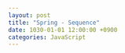 ```yaml
---
layout: post
title: "Spring - Sequence"
date: 1030-01-01 12:00:00 +0900
categories: JavaScript
---
```


